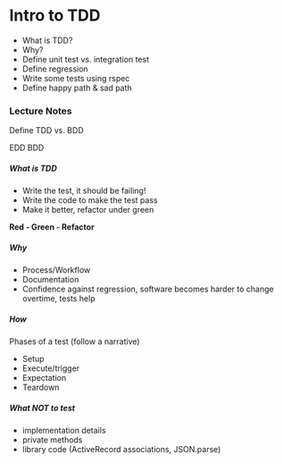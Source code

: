 # Intro to TDD
* What is TDD?
* Why?
* Define unit test vs. integration test
* Define regression
* Write some tests using rspec
* Define happy path & sad path

### Lecture Notes
Define TDD vs. BDD

EDD
BDD

##### What is TDD
- Write the test, it should be failing!
- Write the code to make the test pass
- Make it better, refactor under green

**Red - Green - Refactor**

##### Why
- Process/Workflow
- Documentation
- Confidence against regression, software becomes harder to change overtime, tests help

##### How
Phases of a test (follow a narrative)
- Setup
- Execute/trigger
- Expectation
- Teardown

##### What NOT to test
- implementation details
- private methods
- library code (ActiveRecord associations, JSON.parse)

